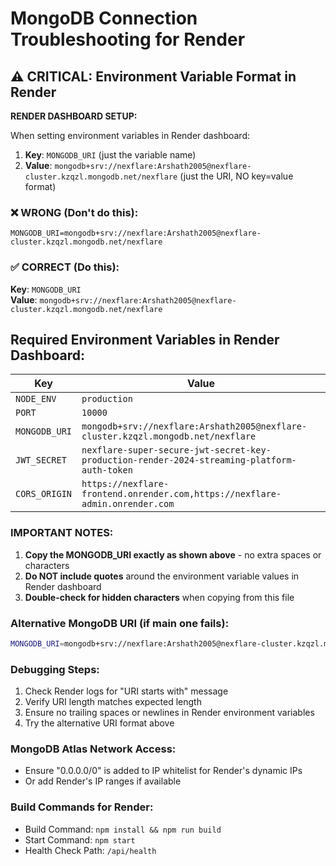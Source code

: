 # MongoDB Connection Troubleshooting for Render

## ⚠️ CRITICAL: Environment Variable Format in Render

**RENDER DASHBOARD SETUP:**

When setting environment variables in Render dashboard:

1. **Key**: `MONGODB_URI` (just the variable name)
2. **Value**: `mongodb+srv://nexflare:Arshath2005@nexflare-cluster.kzqzl.mongodb.net/nexflare` (just the URI, NO key=value format)

### ❌ WRONG (Don't do this):
```
MONGODB_URI=mongodb+srv://nexflare:Arshath2005@nexflare-cluster.kzqzl.mongodb.net/nexflare
```

### ✅ CORRECT (Do this):
**Key**: `MONGODB_URI`  
**Value**: `mongodb+srv://nexflare:Arshath2005@nexflare-cluster.kzqzl.mongodb.net/nexflare`

## Required Environment Variables in Render Dashboard:

| Key | Value |
|-----|-------|
| `NODE_ENV` | `production` |
| `PORT` | `10000` |
| `MONGODB_URI` | `mongodb+srv://nexflare:Arshath2005@nexflare-cluster.kzqzl.mongodb.net/nexflare` |
| `JWT_SECRET` | `nexflare-super-secure-jwt-secret-key-production-render-2024-streaming-platform-auth-token` |
| `CORS_ORIGIN` | `https://nexflare-frontend.onrender.com,https://nexflare-admin.onrender.com` |

### IMPORTANT NOTES:

1. **Copy the MONGODB_URI exactly as shown above** - no extra spaces or characters
2. **Do NOT include quotes** around the environment variable values in Render dashboard
3. **Double-check for hidden characters** when copying from this file

### Alternative MongoDB URI (if main one fails):
```bash
MONGODB_URI=mongodb+srv://nexflare:Arshath2005@nexflare-cluster.kzqzl.mongodb.net/?retryWrites=true&w=majority
```

### Debugging Steps:
1. Check Render logs for "URI starts with" message
2. Verify URI length matches expected length
3. Ensure no trailing spaces or newlines in Render environment variables
4. Try the alternative URI format above

### MongoDB Atlas Network Access:
- Ensure "0.0.0.0/0" is added to IP whitelist for Render's dynamic IPs
- Or add Render's IP ranges if available

### Build Commands for Render:
- Build Command: `npm install && npm run build`
- Start Command: `npm start`
- Health Check Path: `/api/health`